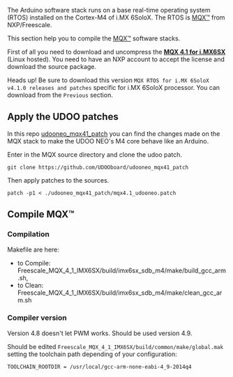The Arduino software stack runs on a base real-time operating system (RTOS) installed on the Cortex-M4 of i.MX 6SoloX. The RTOS is [MQX&trade;](http://www.nxp.com/products/software-and-tools/run-time-software/mqx-software-solutions/mqx-real-time-operating-system-rtos/mqx-classic-software-solutions:MQX#) from NXP/Freescale.

This section help you to compile the [MQX&trade;](http://www.nxp.com/products/software-and-tools/run-time-software/mqx-software-solutions/mqx-real-time-operating-system-rtos/mqx-classic-software-solutions:MQX#) software stacks.

First of all you need to download and uncompress the [**MQX 4.1 for i.MX6SX**](https://community.nxp.com/external-link.jspa?url=http%3A%2F%2Fwww.freescale.com%2Fwebapp%2Fsps%2Fsite%2Fprod_summary.jsp%3Fcode%3DMQX) (Linux hosted). You need to have an NXP account to accept the license and download the source package.

<span class="label label-warning">Heads up!</span> Be sure to download this version `MQX RTOS for i.MX 6SoloX v4.1.0 releases and patches` specific for i.MX 6SoloX processor. You can download from the `Previous` section.

## Apply the UDOO patches

In this repo [udooneo_mqx41_patch](https://github.com/UDOOboard/udooneo_mqx41_patch) you can find the changes made on the MQX stack to make the UDOO NEO's M4 core behave like an Arduino.

Enter in the MQX source directory and clone the udoo patch.

    git clone https://github.com/UDOOboard/udooneo_mqx41_patch

Then apply patches to the sources.

    patch -p1 < ./udooneo_mqx41_patch/mqx4.1_udooneo.patch

## Compile MQX&trade;

### Compilation

Makefile are here:
 * to Compile:  Freescale_MQX_4_1_IMX6SX/build/imx6sx_sdb_m4/make/build_gcc_arm.sh,
 * to Clean:    Freescale_MQX_4_1_IMX6SX/build/imx6sx_sdb_m4/make/clean_gcc_arm.sh

### Compiler version

Version 4.8 doesn't let PWM works. Should be used version 4.9.

Should be edited `Freescale_MQX_4_1_IMX6SX/build/common/make/global.mak` setting the toolchain path depending of your configuration:

    TOOLCHAIN_ROOTDIR = /usr/local/gcc-arm-none-eabi-4_9-2014q4

